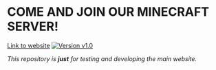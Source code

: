 # COME AND JOIN OUR MINECRAFT SERVER!
[Link to website](http://pier14.net)
[![Version v1.0](https://img.shields.io/badge/version-v1.0-brightgreen)](https://github.com/offsec64/linuxgames)

_This repository is **just** for testing and developing the main website._